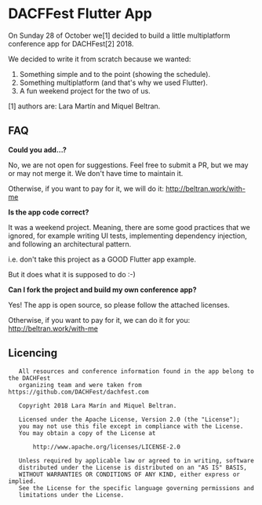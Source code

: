 # DACFFest Flutter App

On Sunday 28 of October we[1] decided to build a little multiplatform conference app for DACHFest[2] 2018.

We decided to write it from scratch because we wanted:

1. Something simple and to the point (showing the schedule).
2. Something multiplatform (and that's why we used Flutter).
3. A fun weekend project for the two of us.

[1] authors are: Lara Martín and Miquel Beltran.

## FAQ

**Could you add...?**

No, we are not open for suggestions. Feel free to submit a PR, but we may or may not merge it.
We don't have time to maintain it.

Otherwise, if you want to pay for it, we will do it: http://beltran.work/with-me

**Is the app code correct?**

It was a weekend project. Meaning, there are some good practices that we ignored, for example
writing UI tests, implementing dependency injection, and following an architectural pattern.

i.e. don't take this project as a GOOD Flutter app example.

But it does what it is supposed to do :-)

**Can I fork the project and build my own conference app?**

Yes! The app is open source, so please follow the attached licenses.

Otherwise, if you want to pay for it, we can do it for you: http://beltran.work/with-me

## Licencing

```
   All resources and conference information found in the app belong to the DACHFest
   organizing team and were taken from https://github.com/DACHFest/dachfest.com

   Copyright 2018 Lara Marín and Miquel Beltran.

   Licensed under the Apache License, Version 2.0 (the "License");
   you may not use this file except in compliance with the License.
   You may obtain a copy of the License at

       http://www.apache.org/licenses/LICENSE-2.0

   Unless required by applicable law or agreed to in writing, software
   distributed under the License is distributed on an "AS IS" BASIS,
   WITHOUT WARRANTIES OR CONDITIONS OF ANY KIND, either express or implied.
   See the License for the specific language governing permissions and
   limitations under the License.
```
